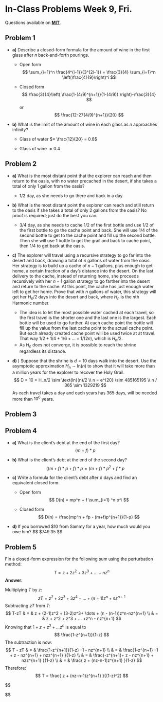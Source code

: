 # In-Class Problems Week 9, Fri.

Questions available on [**MIT**](https://openlearninglibrary.mit.edu/assets/courseware/v1/eabc76e9ecd3f7eda8d0e9dd0d2a4dc4/asset-v1:OCW+6.042J+2T2019+type@asset+block/MIT6_042JS15_cp23.pdf).

## Problem 1

* **a)** Describe a closed-form formula for the amount of wine in the first glass after $n$ back-and-forth pourings.

  * Open form
    $$
    \sum_{i=1}^n \frac{4^{i-1}}{3^{2i-1}} = \frac{3}{4} \sum_{i=1}^n \left(\frac{4}{9}\right)^i
    $$
    
  * Closed form
    $$
    \frac{3}{4}\left( \frac{1-(4/9)^{n+1}}{1-(4/9)} \right)-\frac{3}{4}
    $$
    or
    $$
    \frac{12-27(4/9)^{n+1}}{20}
    $$
    
  
* **b)** What is the limit of the amount of wine in each glass as $n$ approaches infinity?

  * Glass of water $= \frac{12}{20} = 0.6$

  * Glass of wine $= 0.4$

    

## Problem 2

* **a)** What is the most distant point that the explorer can reach and then return to the oasis, with no water precached in the desert, if she takes a total of only 1 gallon from the oasis?

  * $1/2$ day, as she needs to go there and back in a day.

* **b)** What is the most distant point the explorer can reach and still return to the oasis if she takes a total of only 2 gallons from the oasis? No proof is required; just do the best you can.

  * $3/4$ day, as she needs to cache $1/2$ of the first bottle and use $1/2$ of the first bottle to go the cache point and back. She will use $1/4$ of the second bottle to get to the cache point and fill up the second bottle. Then she will use $1$ bottle to get the grail and back to cache point, then $1/4$ to get back at the oasis.

* **c)** The explorer will travel using a recursive strategy to go far into the desert and back, drawing a total of $n$ gallons of water from the oasis. Her strategy is to build up a cache of $n - 1$ gallons, plus enough to get home, a certain fraction of a day’s distance into the desert. On the last delivery to the cache, instead of returning home, she proceeds recursively with her $n - 1$ gallon strategy to go farther into the desert and return to the cache. At this point, the cache has just enough water left to get her home. Prove that with $n$ gallons of water, this strategy will get her $H_n/2$ days into the desert and back, where $H_n$ is the $n$th Harmonic number.

  * The idea is to let the most possible water cached at each travel, so the first travel is the shorter one and the last one is the largest. Each bottle will be used to go further. At each cache point the bottle will fill up the value from the last cache point to the actual cache point. But each already created cache point will be used twice at at travel. That way $1/2 + 1/4 + 1/6 + \dots + 1/(2n)$, which is $H_n/2$.
  * As $H_n$ does not converge, it is possible to reach the shrine regardless its distance.

* **d)** ) Suppose that the shrine is $d = 10$ days walk into the desert. Use the asymptotic approximation $H_n  \sim \text{ln}(n)$ to show that it will take more than a million years for the explorer to recover the Holy Grail.
  $$
  D = 10 = H_n/2 \sim \text{ln}(n)/2 \\
  n = e^{20} \sim 485165195 \\
  n / 365 \sim 1329219
  $$
  As each travel takes a day and each years has 365 days, will be needed more than $10^6$ years.

## Problem 3

## Problem 4

* **a)** What is the client’s debt at the end of the first day?
  $$
  (m + f)*p
  $$
  

* **b)**  What is the client’s debt at the end of the second day?
  $$
  ((m + f)*p +f)*p = (m+f)* p^2 + f*p
  $$
  

* **c)** Write a formula for the client’s debt after d days and find an equivalent closed form.

  * Open form
    $$
    D(n) = mp^n + f \sum_{i=1} ^n p^i
    $$
    

  * Closed form
    $$
    D(n) = \frac{mp^n + fp - (m+f)p^{n+1}}{1-p}
    $$
    

* **d)** If you borrowed $10 from Sammy for a year, how much would you owe him?
  $$
  $749.35
  $$
  

## Problem 5

Fin a closed-form expression for the following sum using the perturbation method:
$$
T = z + 2z^2 + 3z^3 + \dots + nz^n
$$
**Answer**:

Multiplying $T$ by $z$:
$$
zT = z^2 + 2z^3 + 3z^4 + \dots + (n-1)z^{n} + nz^{n+1}
$$
Subtracting $zT$ from $T$:
$$
T-zT & = & z + (2-1)z^2 + (3-2)z^3+ \dots + (n - (n-1))z^n-nz^{n+1} \\
& = & z + z^2 + z^3 + ... +z^n - nz^{n+1}
$$
Knowing that $1 + z + z^2 + ... z^n$ is equal to 
$$
\frac{1-z^{n+1}}{1-z}
$$
The subtraction is now:
$$
T - zT & = & \frac{1-z^{n+1}}{1-z} -1 - nz^{n+1}  \\
& = & \frac{1-z^{n+1} -1 + z - nz^{n+1} + nzz^{n+1} }{1-z} \\
& = & \frac{-z^{n+1}+ z - nz^{n+1} + nzz^{n+1} }{1-z} \\
& = & \frac{ z + (nz-n-1)z^{n+1} }{1-z}
$$
Therefore:
$$
T = \frac{ z + (nz-n-1)z^{n+1} }{(1-z)^2}
$$

$$

$$
